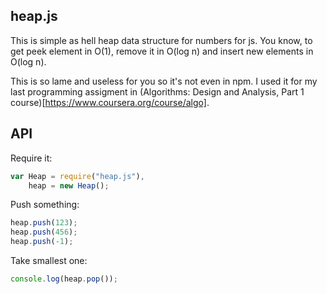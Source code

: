heap.js
-----

This is simple as hell heap data structure for numbers for js. You know, to get peek element in O(1), remove it in O(log n) and insert new elements in O(log n).

This is so lame and useless for you so it's not even in npm. I used it for my last programming assigment in (Algorithms: Design and Analysis, Part 1 course)[https://www.coursera.org/course/algo].

## API

Require it:

```javascript
var Heap = require("heap.js"),
    heap = new Heap();
```

Push something:

```javascript
heap.push(123);
heap.push(456);
heap.push(-1);
```

Take smallest one:

```javascript
console.log(heap.pop());
```
